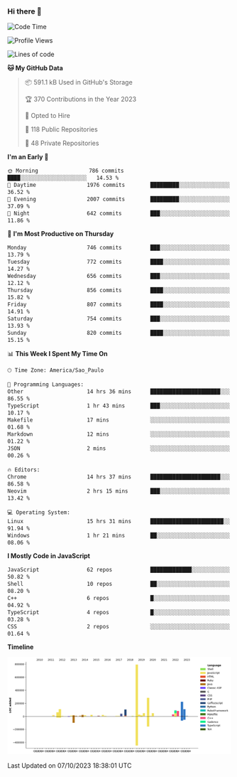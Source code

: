 ### Hi there 👋

<!--START_SECTION:waka-->
![Code Time](http://img.shields.io/badge/Code%20Time-5%2C088%20hrs%2051%20mins-blue)

![Profile Views](http://img.shields.io/badge/Profile%20Views-0-blue)

![Lines of code](https://img.shields.io/badge/From%20Hello%20World%20I%27ve%20Written-2.2%20million%20lines%20of%20code-blue)

**🐱 My GitHub Data** 

> 📦 591.1 kB Used in GitHub's Storage 
 > 
> 🏆 370 Contributions in the Year 2023
 > 
> 💼 Opted to Hire
 > 
> 📜 118 Public Repositories 
 > 
> 🔑 48 Private Repositories 
 > 
**I'm an Early 🐤** 

```text
🌞 Morning                786 commits         ████░░░░░░░░░░░░░░░░░░░░░   14.53 % 
🌆 Daytime                1976 commits        █████████░░░░░░░░░░░░░░░░   36.52 % 
🌃 Evening                2007 commits        █████████░░░░░░░░░░░░░░░░   37.09 % 
🌙 Night                  642 commits         ███░░░░░░░░░░░░░░░░░░░░░░   11.86 % 
```
📅 **I'm Most Productive on Thursday** 

```text
Monday                   746 commits         ███░░░░░░░░░░░░░░░░░░░░░░   13.79 % 
Tuesday                  772 commits         ████░░░░░░░░░░░░░░░░░░░░░   14.27 % 
Wednesday                656 commits         ███░░░░░░░░░░░░░░░░░░░░░░   12.12 % 
Thursday                 856 commits         ████░░░░░░░░░░░░░░░░░░░░░   15.82 % 
Friday                   807 commits         ████░░░░░░░░░░░░░░░░░░░░░   14.91 % 
Saturday                 754 commits         ███░░░░░░░░░░░░░░░░░░░░░░   13.93 % 
Sunday                   820 commits         ████░░░░░░░░░░░░░░░░░░░░░   15.15 % 
```


📊 **This Week I Spent My Time On** 

```text
🕑︎ Time Zone: America/Sao_Paulo

💬 Programming Languages: 
Other                    14 hrs 36 mins      ██████████████████████░░░   86.55 % 
TypeScript               1 hr 43 mins        ███░░░░░░░░░░░░░░░░░░░░░░   10.17 % 
Makefile                 17 mins             ░░░░░░░░░░░░░░░░░░░░░░░░░   01.68 % 
Markdown                 12 mins             ░░░░░░░░░░░░░░░░░░░░░░░░░   01.22 % 
JSON                     2 mins              ░░░░░░░░░░░░░░░░░░░░░░░░░   00.26 % 

🔥 Editors: 
Chrome                   14 hrs 37 mins      ██████████████████████░░░   86.58 % 
Neovim                   2 hrs 15 mins       ███░░░░░░░░░░░░░░░░░░░░░░   13.42 % 

💻 Operating System: 
Linux                    15 hrs 31 mins      ███████████████████████░░   91.94 % 
Windows                  1 hr 21 mins        ██░░░░░░░░░░░░░░░░░░░░░░░   08.06 % 
```

**I Mostly Code in JavaScript** 

```text
JavaScript               62 repos            █████████████░░░░░░░░░░░░   50.82 % 
Shell                    10 repos            ██░░░░░░░░░░░░░░░░░░░░░░░   08.20 % 
C++                      6 repos             █░░░░░░░░░░░░░░░░░░░░░░░░   04.92 % 
TypeScript               4 repos             █░░░░░░░░░░░░░░░░░░░░░░░░   03.28 % 
CSS                      2 repos             ░░░░░░░░░░░░░░░░░░░░░░░░░   01.64 % 
```



**Timeline**

![Lines of Code chart](https://raw.githubusercontent.com/jampow/jampow/master/assets/bar_graph.png)


 Last Updated on 07/10/2023 18:38:01 UTC
<!--END_SECTION:waka-->
